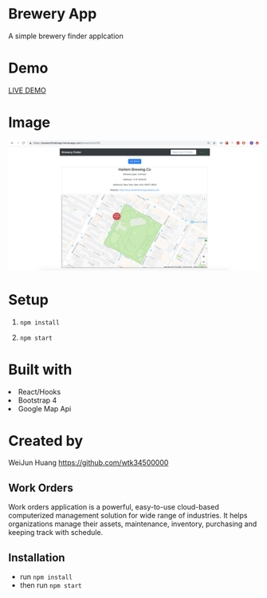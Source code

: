 # Brewery App

<p>A simple brewery finder applcation</p>

# Demo
<a href="https://breweryfinderapp.herokuapp.com/" target="_blank">LIVE DEMO</a>

# Image
![Brewery Finder](https://github.com/wtk34500000/brew-app/blob/master/src/image/brew-app.png)

# Setup
<ol>
  <li><p><code>npm install</code></p></li>
  <li><p><code>npm start</code></p></li>
</ol>

# Built with
<li>React/Hooks</li>
<li>Bootstrap 4</li>
<li>Google Map Api</li>

# Created by
<p>WeiJun Huang <a href="https://github.com/wtk34500000">https://github.com/wtk34500000</a></p>


## Work Orders
Work orders application is a powerful, easy-to-use cloud-based computerized management solution for wide range of industries.  It helps organizations manage their assets, maintenance, inventory, purchasing and keeping track with schedule.


## Installation
* run `npm install`
* then run `npm start`
